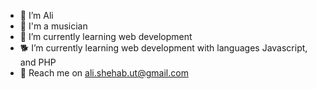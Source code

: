 


- 👋 I’m Ali
- 🎸 I'm a musician
- 👀 I’m currently learning web development
- 🐕 I’m currently learning web development with languages Javascript, and PHP
- 📨 Reach me on ali.shehab.ut@gmail.com
